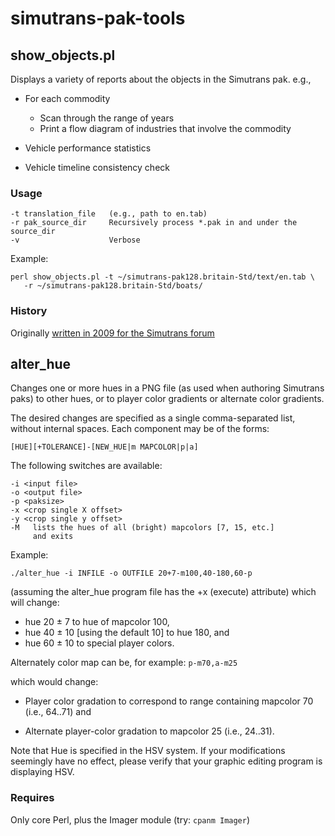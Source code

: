 # simutrans-pak-tools

## show_objects.pl

Displays a variety of reports about the objects in the Simutrans pak. e.g.,

* For each commodity
  - Scan through the range of years
  - Print a flow diagram of industries that involve the commodity

* Vehicle performance statistics
 
* Vehicle timeline consistency check

### Usage

    -t translation_file   (e.g., path to en.tab)
    -r pak_source_dir     Recursively process *.pak in and under the source_dir
    -v                    Verbose

Example:

    perl show_objects.pl -t ~/simutrans-pak128.britain-Std/text/en.tab \
       -r ~/simutrans-pak128.britain-Std/boats/

### History

Originally [written in 2009 for the Simutrans forum](http://forum.simutrans.com/index.php?topic=2836.msg32268#msg32268)

## alter_hue

Changes one or more hues in a PNG file (as used when authoring Simutrans
paks) to other hues, or to player color gradients or alternate color
gradients.

The desired changes are specified as a single comma-separated list,
without internal spaces.  Each component may be of the forms:

    [HUE][+TOLERANCE]-[NEW_HUE|m MAPCOLOR|p|a]

The following switches are available:

    -i <input file>
    -o <output file>
    -p <paksize>
    -x <crop single X offset>
    -y <crop single y offset>
    -M   lists the hues of all (bright) mapcolors [7, 15, etc.]
         and exits

Example:

    ./alter_hue -i INFILE -o OUTFILE 20+7-m100,40-180,60-p

(assuming the alter_hue program file has the +x (execute) attribute)
which will change:

* hue 20 ± 7 to hue of mapcolor 100,
* hue 40 ± 10 [using the default 10] to hue 180, and
* hue 60 ± 10 to special player colors.

Alternately color map can be, for example:   `p-m70,a-m25`

which would change:

* Player color gradation to correspond to range containing mapcolor 70 (i.e., 64..71) and

* Alternate player-color gradation to mapcolor 25 (i.e., 24..31).

Note that Hue is specified in the HSV system. If your modifications
seemingly have no effect, please verify that your graphic editing
program is displaying HSV.

### Requires

Only core Perl, plus the Imager module (try: `cpanm Imager`)
